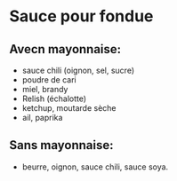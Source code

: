 # Sauce pour fondue

## Avecn mayonnaise:

- sauce chili (oignon, sel, sucre)
- poudre de cari
- miel, brandy
- Relish (échalotte)
- ketchup, moutarde sèche
- ail, paprika

## Sans mayonnaise:

- beurre, oignon, sauce chili, sauce soya.
